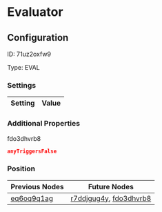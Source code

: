 # Evaluator
## Configuration
ID:  71uz2oxfw9

Type: EVAL 


### Settings
| Setting | Value  |
| :------------------------ | ---------------------------------------- |
 




### Additional Properties
fdo3dhvrb8
 ```json 
anyTriggersFalse
```




### Position
| Previous Nodes | Future Nodes |
| :------------- | ------------ |
| [eq6oq9q1ag](./eq6oq9q1ag.md) | [r7ddjgug4y](./r7ddjgug4y.md), [fdo3dhvrb8](./fdo3dhvrb8.md) |
